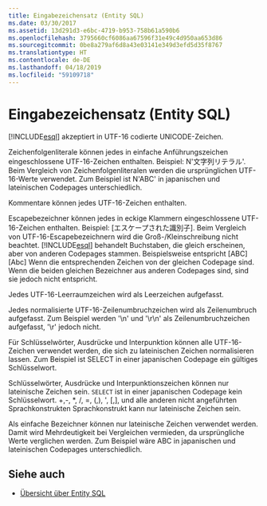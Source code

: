 ```yaml
---
title: Eingabezeichensatz (Entity SQL)
ms.date: 03/30/2017
ms.assetid: 13d291d3-e6bc-4719-b953-758b61a590b6
ms.openlocfilehash: 3795660cf6086aa67596f31e49c4d950aa653d86
ms.sourcegitcommit: 0be8a279af6d8a43e03141e349d3efd5d35f8767
ms.translationtype: HT
ms.contentlocale: de-DE
ms.lasthandoff: 04/18/2019
ms.locfileid: "59109718"
---
```

# <a name="input-character-set-entity-sql"></a>Eingabezeichensatz (Entity SQL)
[!INCLUDE[esql](../../../../../../includes/esql-md.md)] akzeptiert in UTF-16 codierte UNICODE-Zeichen.  
  
 Zeichenfolgenliterale können jedes in einfache Anführungszeichen eingeschlossene UTF-16-Zeichen enthalten. Beispiel: N'文字列リテラル'. Beim Vergleich von Zeichenfolgenliteralen werden die ursprünglichen UTF-16-Werte verwendet. Zum Beispiel ist N'ABC' in japanischen und lateinischen Codepages unterschiedlich.  
  
 Kommentare können jedes UTF-16-Zeichen enthalten.  
  
 Escapebezeichner können jedes in eckige Klammern eingeschlossene UTF-16-Zeichen enthalten. Beispiel: [エスケープされた識別子]. Beim Vergleich von UTF-16-Escapebezeichnern wird die Groß-/Kleinschreibung nicht beachtet. [!INCLUDE[esql](../../../../../../includes/esql-md.md)] behandelt Buchstaben, die gleich erscheinen, aber von anderen Codepages stammen. Beispielsweise entspricht [ABC] [Abc] Wenn die entsprechenden Zeichen von der gleichen Codepage sind. Wenn die beiden gleichen Bezeichner aus anderen Codepages sind, sind sie jedoch nicht entspricht.  
  
 Jedes UTF-16-Leerraumzeichen wird als Leerzeichen aufgefasst.  
  
 Jedes normalisierte UTF-16-Zeilenumbruchzeichen wird als Zeilenumbruch aufgefasst. Zum Beispiel werden '\n' und '\r\n' als Zeilenumbruchzeichen aufgefasst, '\r' jedoch nicht.  
  
 Für Schlüsselwörter, Ausdrücke und Interpunktion können alle UTF-16-Zeichen verwendet werden, die sich zu lateinischen Zeichen normalisieren lassen. Zum Beispiel ist SELECT in einer japanischen Codepage ein gültiges Schlüsselwort.  
  
 Schlüsselwörter, Ausdrücke und Interpunktionszeichen können nur lateinische Zeichen sein. `SELECT` ist in einer japanischen Codepage kein Schlüsselwort. +,-, \*, /, =, (,), ', [,], und alle anderen nicht angeführten Sprachkonstrukten Sprachkonstrukt kann nur lateinische Zeichen sein.  
  
 Als einfache Bezeichner können nur lateinische Zeichen verwendet werden. Damit wird Mehrdeutigkeit bei Vergleichen vermieden, da ursprüngliche Werte verglichen werden. Zum Beispiel wäre ABC in japanischen und lateinischen Codepages unterschiedlich.  
  
## <a name="see-also"></a>Siehe auch

- [Übersicht über Entity SQL](../../../../../../docs/framework/data/adonet/ef/language-reference/entity-sql-overview.md)
